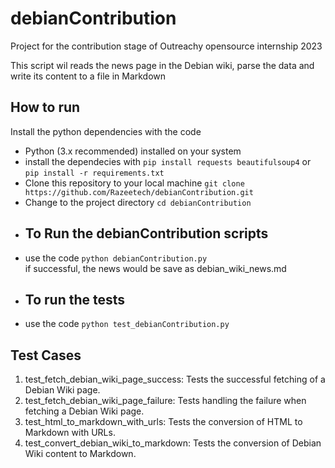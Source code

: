 # debianContribution
Project for the contribution stage of Outreachy opensource internship 2023

This script wil reads the news page in the Debian wiki, parse the data and write its content to a file in Markdown

<h2>How to run</h2>

Install the python dependencies with the code
<ul>
<li>Python (3.x recommended) installed on your system</li>
<li>install the dependecies with <code>pip install requests beautifulsoup4</code> or <code>pip install -r requirements.txt</code>
</li>
<li>Clone this repository to your local machine <code>git clone https://github.com/Razeetech/debianContribution.git</code></li>
<li>Change to the project directory <code>cd debianContribution</code></li>
  
<li><h2>To Run the debianContribution scripts</h2></li>
  
<li> use the code <code>python debianContribution.py</code></li>
if successful, the news would be save as debian_wiki_news.md

<li><h2>To run the tests </h2></li>

<li> use the code <code>python test_debianContribution.py</code></li>
</ul>

<h2>Test Cases</h2>
<ol>
<li>test_fetch_debian_wiki_page_success: Tests the successful fetching of a Debian Wiki page.</li>
<li>test_fetch_debian_wiki_page_failure: Tests handling the failure when fetching a Debian Wiki page.</li>
<li>test_html_to_markdown_with_urls: Tests the conversion of HTML to Markdown with URLs.</li>
<li>test_convert_debian_wiki_to_markdown: Tests the conversion of Debian Wiki content to Markdown.</li>
</ol>
